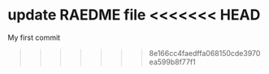 update RAEDME file <<<<<<< HEAD
=======
My first commit 
>>>>>>> 8e166cc4faedffa068150cde3970ea599b8f77f1
